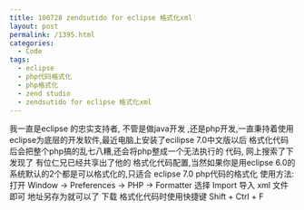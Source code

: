 ```yaml
---
title: 100728 zendsutido for eclipse 格式化xml
layout: post
permalink: /1395.html
categories:
  - Code
tags:
  - eclipse
  - php代码格式化
  - php格式化
  - zend studio
  - zendsutido for eclipse 格式化xml
---
```

 我一直是eclipse 的忠实支持者, 不管是做java开发 ,还是php开发,一直秉持着使用eclipse为底层的开发软件,最近电脑上安装了ecilipse 7.0中文版以后 格式化代码后会把整个php搞的乱七八糟,还会将php整成一个无法执行的 代码, 网上搜索了下 发现了 有位仁兄已经共享出了他的 格式化代码配置,当然如果你是用eclipse 6.0的 系统默认的2个都是可以格式化的,只适合 eclipse 7.0 php代码的格式化 使用方法: 打开 Window -> Preferences -> PHP -> Formatter 选择 Import 导入 xml 文件即可 地址另存为就可以了 下载 格式化代码时使用快捷键 Shift + Ctrl + F